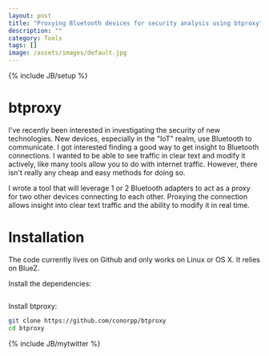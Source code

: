 ```yaml
---
layout: post
title: "Proxying Bluetooth devices for security analysis using btproxy"
description: ""
category: Tools
tags: []
image: /assets/images/default.jpg
---
```

{% include JB/setup %}

# btproxy

I've recently been interested in investigating the security of new technologies.  New devices,
especially in the "IoT" realm, use Bluetooth to communicate.  I got interested finding a good
way to get insight to Bluetooth connections.  I wanted to be able to see traffic in clear text
and modify it actively, like many tools allow you to do with internet traffic.  However, there
isn't really any cheap and easy methods for doing so.

I wrote a tool that will leverage 1 or 2 Bluetooth adapters to act as a proxy for two other
devices connecting to each other.  Proxying the connection allows insight into clear text
traffic and the ability to modify it in real time.

# Installation

The code currently lives on Github and only works on Linux or OS X.  It relies on BlueZ.

Install the dependencies:

```bash

```

Install btproxy:

```bash
git clone https://github.com/conorpp/btproxy
cd btproxy
```



{% include JB/mytwitter %}
